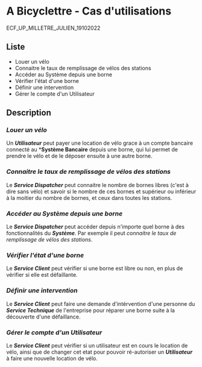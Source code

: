 A Bicyclettre - Cas d'utilisations
======

ECF_UP_MILLETRE_JULIEN_19102022

## Liste

- Louer un vélo
- Connaitre le taux de remplissage de vélos des stations
- Accéder au Système depuis une borne
- Vérifier l'état d'une borne
- Définir une intervention
- Gérer le compte d'un Utilisateur

## Description

### ***Louer un vélo***
Un ***Utilisateur*** peut payer une location de vélo grace à un compte bancaire connecté au ***Système Bancaire** depuis une borne, qui lui permet de prendre le vélo et de le déposer ensuite à une autre borne.

### ***Connaitre le taux de remplissage de vélos des stations***
Le ***Service Dispatcher*** peut connaitre le nombre de bornes libres (c'est à dire sans vélo) et savoir si le nombre de ces bornes et supérieur ou inférieur à la moitier du nombre de bornes, et ceux dans toutes les stations.

### ***Accéder au Système depuis une borne***
Le ***Service Dispatcher*** peut accéder depuis n'importe quel borne à des fonctionnalités du ***Système***. Par exemple il peut *connaitre le taux de remplissage de vélos des stations*.

### ***Vérifier l'état d'une borne***
Le ***Service Client*** peut vérifier si une borne est libre ou non, en plus de vérifier si elle est défaillante.

### ***Définir une intervention***
Le ***Service Client*** peut faire une demande d'intérvention d'une personne du ***Service Technique*** de l'entreprise pour réparer une borne suite à la découverte d'une défaillance.

### ***Gérer le compte d'un Utilisateur***
Le ***Service Client*** peut vérifier si un utilisateur est en cours le location de vélo, ainsi que de changer cet etat pour pouvoir ré-autoriser un ***Utilisateur*** à faire une nouvelle location de vélo.

